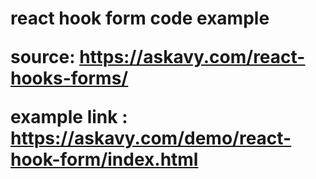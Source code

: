 <h1>react hook form code example</h>

source: https://askavy.com/react-hooks-forms/

example link : https://askavy.com/demo/react-hook-form/index.html
